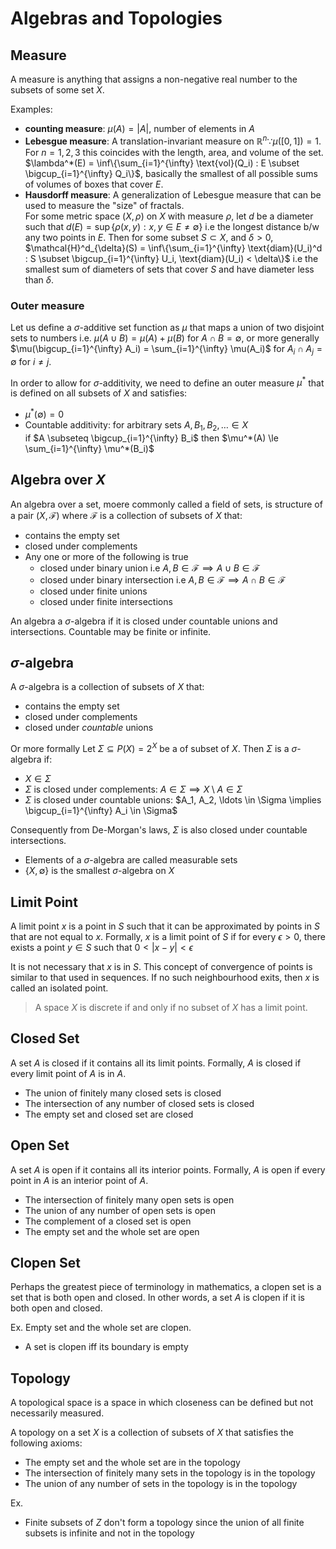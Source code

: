 # Algebras and Topologies

## Measure
A measure is anything that assigns a non-negative real number to the subsets of some set $X$.

Examples:
- **counting measure**: $\mu(A) = |A|$, number of elements in $A$
- **Lebesgue measure**: A translation-invariant measure on $\mathbb{R}^n \because \mu([0,1]) = 1$. For $n=1,2,3$ this coincides with the length, area, and volume of the set. \
$\lambda^*(E) = \inf\{\sum_{i=1}^{\infty} \text{vol}(Q_i) : E \subset \bigcup_{i=1}^{\infty} Q_i\}$, basically the smallest of all possible sums of volumes of boxes that cover $E$.
- **Hausdorff measure**: A generalization of Lebesgue measure that can be used to measure the "size" of fractals. \
For some metric space $(X, \rho)$ on $X$ with measure $\rho$, let $d$ be a diameter such that $d(E) = \sup\{\rho(x,y) : x,y \in E \ne \emptyset\}$ i.e the longest distance b/w any two points in $E$. Then for some subset $S \subset X$, and $\delta >0$, \
$\mathcal{H}^d_{\delta}(S) = \inf\{\sum_{i=1}^{\infty} \text{diam}(U_i)^d : S \subset \bigcup_{i=1}^{\infty} U_i, \text{diam}(U_i) < \delta\}$  i.e the smallest sum of diameters of sets that cover $S$ and have diameter less than $\delta$.

### Outer measure
Let us define a $\sigma$-additive set function as $\mu$ that maps a union of two disjoint sets to numbers i.e. $\mu(A \cup B) = \mu(A) + \mu(B)$ for $A \cap B = \emptyset$, or more generally $\mu(\bigcup_{i=1}^{\infty} A_i) = \sum_{i=1}^{\infty} \mu(A_i)$ for $A_i \cap A_j = \emptyset$ for $i \ne j$.

In order to allow for $\sigma$-additivity, we need to define an outer measure $\mu^*$ that is defined on all subsets of $X$ and satisfies:
- $\mu^*(\emptyset) = 0$
- Countable additivity: for arbitrary sets $A, B_1, B_2, \ldots \in X$ \
if $A \subseteq \bigcup_{i=1}^{\infty} B_i$ then $\mu^*(A) \le \sum_{i=1}^{\infty} \mu^*(B_i)$


## Algebra over $X$
An algebra over a set, moere commonly called a field of sets, is structure of a pair $(X, \mathcal{F})$ where $\mathcal{F}$ is a collection of subsets of $X$ that:

- contains the empty set
- closed under complements
- Any one or more of the following is true
  - closed under binary union i.e $A, B \in \mathcal{F} \implies A \cup B \in \mathcal{F}$
  - closed under binary intersection i.e $A, B \in \mathcal{F} \implies A \cap B \in \mathcal{F}$
  - closed under finite unions
  - closed under finite intersections

An algebra a $\sigma$-algebra if it is closed under countable unions and intersections. Countable may be finite or infinite.


## $\sigma$-algebra
A $\sigma$-algebra is a collection of subsets of $X$ that:
- contains the empty set
- closed under complements
- closed under *countable* unions

Or more formally
Let $\Sigma \subseteq P(X)=2^X$ be a of subset of $X$. Then $\Sigma$ is a $\sigma$-algebra if:
- $X \in \Sigma$
- $\Sigma$ is closed under complements: $A \in \Sigma \implies X \setminus A \in \Sigma$
- $\Sigma$ is closed under countable unions: $A_1, A_2, \ldots \in \Sigma \implies \bigcup_{i=1}^{\infty} A_i \in \Sigma$

Consequently from De-Morgan's laws, $\Sigma$ is also closed under countable intersections.

- Elements of a $\sigma$-algebra are called measurable sets
- $\{X, \emptyset\}$ is the smallest $\sigma$-algebra on $X$

## Limit Point
A limit point $x$ is a point in $S$ such that it can be approximated by points in $S$ that are not equal to $x$. Formally, $x$ is a limit point of $S$ if for every $\epsilon > 0$, there exists a point $y \in S$ such that $0 < |x-y| < \epsilon$

It is not necessary that $x$ is in $S$. This concept of convergence of points is similar to that used in sequences. If no such neighbourhood exits, then $x$ is called an isolated point.

> A space $X$ is discrete if and only if no subset of $X$ has a limit point.

## Closed Set
A set $A$ is closed if it contains all its limit points. Formally, $A$ is closed if every limit point of $A$ is in $A$.

- The union of finitely many closed sets is closed
- The intersection of any number of closed sets is closed
- The empty set and closed set are closed

## Open Set
A set $A$ is open if it contains all its interior points. Formally, $A$ is open if every point in $A$ is an interior point of $A$.

- The intersection of finitely many open sets is open
- The union of any number of open sets is open
- The complement of a closed set is open
- The empty set and the whole set are open

## Clopen Set
Perhaps the greatest piece of terminology in mathematics, a clopen set is a set that is both open and closed. In other words, a set $A$ is clopen if it is both open and closed.

Ex. Empty set and the whole set are clopen.

- A set is clopen iff its boundary is empty

## Topology
A topological space is a space in which closeness can be defined but not necessarily measured.

A topology on a set $X$ is a collection of subsets of $X$ that satisfies the following axioms:
- The empty set and the whole set are in the topology
- The intersection of finitely many sets in the topology is in the topology
- The union of any number of sets in the topology is in the topology

Ex.
- Finite subsets of $Z$ don't form a topology since the union of all finite subsets is infinite and not in the topology